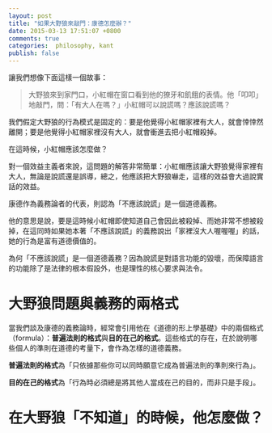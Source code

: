 ```yaml
---
layout: post
title: "如果大野狼來敲門：康德怎麼辦？"
date: 2015-03-13 17:51:07 +0800
comments: true
categories:  philosophy, kant
publish: false
---
```


讓我們想像下面這樣一個故事：

> 大野狼來到家門口，小紅帽在窗口看到他的獠牙和飢餓的表情。他「叩叩」地敲門，問：「有大人在嗎？」小紅帽可以說謊嗎？應該說謊嗎？

我們假定大野狼的行為模式是固定的：要是他覺得小紅帽家裡有大人，就會悻悻然離開；要是他覺得小紅帽家裡沒有大人，就會衝進去把小紅帽殺掉。

在這時候，小紅帽應該怎麼做？

對一個效益主義者來說，這問題的解答非常簡單：小紅帽應該讓大野狼覺得家裡有大人，無論是說謊還是誤導，總之，他應該把大野狼嚇走，這樣的效益會大過說實話的效益。

康德作為義務論者的代表，則認為「不應該說謊」是一個道德義務。

他的意思是說，要是這時候小紅帽即使知道自己會因此被殺掉、而她非常不想被殺掉，在這同時如果她本著「不應該說謊」的義務說出「家裡沒大人喔喔喔」的話，她的行為是富有道德價值的。

為何「不應該說謊」是一個道德義務？因為說謊是對語言功能的毀壞，而保障語言的功能除了是法律的根本假設外，也是理性的核心要求與法令。

# 大野狼問題與義務的兩格式

當我們談及康德的義務論時，經常會引用他在《道德的形上學基礎》中的兩個格式（formula）：**普遍法則的格式**與**目的在己的格式**。這些格式的存在，在於說明哪些個人的準則在道德的考量下，會作為怎樣的道德義務。

**普遍法則的格式**為「只依據那些你可以同時願意它成為普遍法則的準則來行為」。

**目的在己的格式**為「行為時必須總是將其他人當成在己的目的，而非只是手段」。

# 在大野狼「不知道」的時候，他怎麼做？


